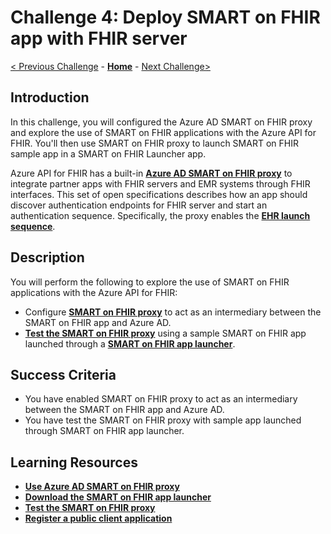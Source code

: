 # Challenge 4: Deploy SMART on FHIR app with FHIR server

[< Previous Challenge](./Challenge03.md) - **[Home](../readme.md)** - [Next Challenge>](./Challenge05.md)

## Introduction

In this challenge, you will configured the Azure AD SMART on FHIR proxy and explore the use of SMART on FHIR applications with the Azure API for FHIR.  You'll then use SMART on FHIR proxy to launch SMART on FHIR sample app in a SMART on FHIR Launcher app.

Azure API for FHIR has a built-in **[Azure AD SMART on FHIR proxy](https://docs.microsoft.com/en-us/azure/healthcare-apis/use-smart-on-fhir-proxy)** to integrate partner apps with FHIR servers and EMR systems through FHIR interfaces. This set of open specifications describes how an app should discover authentication endpoints for FHIR server and start an authentication sequence.  Specifically, the proxy enables the **[EHR launch sequence](https://hl7.org/fhir/smart-app-launch/#ehr-launch-sequence)**.  

## Description

You will perform the following to explore the use of SMART on FHIR applications with the Azure API for FHIR:
- Configure **[SMART on FHIR proxy](https://docs.microsoft.com/en-us/azure/healthcare-apis/use-smart-on-fhir-proxy)** to act as an intermediary between the SMART on FHIR app and Azure AD. 
- **[Test the SMART on FHIR proxy](https://docs.microsoft.com/en-us/azure/healthcare-apis/use-smart-on-fhir-proxy#test-the-smart-on-fhir-proxy)** using a sample SMART on FHIR app launched through a **[SMART on FHIR app launcher](https://docs.microsoft.com/en-us/azure/healthcare-apis/use-smart-on-fhir-proxy#download-the-smart-on-fhir-app-launcher)**.   


## Success Criteria
- You have enabled SMART on FHIR proxy to act as an intermediary between the SMART on FHIR app and Azure AD.
- You have test the SMART on FHIR proxy with sample app launched through SMART on FHIR app launcher.

## Learning Resources

- **[Use Azure AD SMART on FHIR proxy](https://docs.microsoft.com/en-us/azure/healthcare-apis/use-smart-on-fhir-proxy)**
- **[Download the SMART on FHIR app launcher](https://docs.microsoft.com/en-us/azure/healthcare-apis/use-smart-on-fhir-proxy#download-the-smart-on-fhir-app-launcher)**
- **[Test the SMART on FHIR proxy](https://docs.microsoft.com/en-us/azure/healthcare-apis/use-smart-on-fhir-proxy#test-the-smart-on-fhir-proxy)**
- **[Register a public client application](https://docs.microsoft.com/en-us/azure/healthcare-apis/tutorial-web-app-public-app-reg)**
